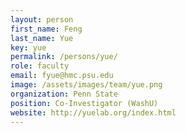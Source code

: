 ```yaml
---
layout: person
first_name: Feng
last_name: Yue
key: yue
permalink: /persons/yue/
role: faculty
email: fyue@hmc.psu.edu
image: /assets/images/team/yue.png
organization: Penn State
position: Co-Investigator (WashU)
website: http://yuelab.org/index.html
---
```

